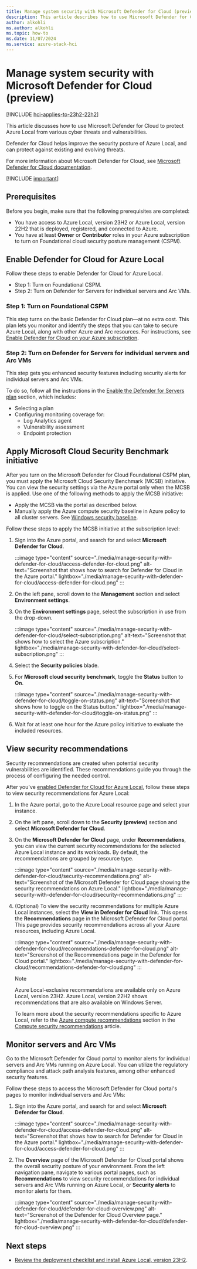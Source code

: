 ```yaml
---
title: Manage system security with Microsoft Defender for Cloud (preview)
description: This article describes how to use Microsoft Defender for Cloud to secure Azure Local (preview).
author: alkohli
ms.author: alkohli
ms.topic: how-to
ms.date: 11/07/2024
ms.service: azure-stack-hci
---
```


# Manage system security with Microsoft Defender for Cloud (preview)

[!INCLUDE [hci-applies-to-23h2-22h2](../../hci/includes/hci-applies-to-23h2-22h2.md)]

This article discusses how to use Microsoft Defender for Cloud to protect Azure Local from various cyber threats and vulnerabilities.

Defender for Cloud helps improve the security posture of Azure Local, and can protect against existing and evolving threats.

For more information about Microsoft Defender for Cloud, see [Microsoft Defender for Cloud documentation](/azure/defender-for-cloud/).

[!INCLUDE [important](../../hci/includes/hci-preview.md)]

## Prerequisites

Before you begin, make sure that the following prerequisites are completed:

- You have access to Azure Local, version 23H2 or Azure Local, version 22H2 that is deployed, registered, and connected to Azure.
- You have at least **Owner** or **Contributor** roles in your Azure subscription to turn on Foundational cloud security posture management (CSPM).

## Enable Defender for Cloud for Azure Local

Follow these steps to enable Defender for Cloud for Azure Local.

- Step 1: Turn on Foundational CSPM.
- Step 2: Turn on Defender for Servers for individual servers and Arc VMs.

### Step 1: Turn on Foundational CSPM

This step turns on the basic Defender for Cloud plan—at no extra cost. This plan lets you monitor and identify the steps that you can take to secure Azure Local, along with other Azure and Arc resources. For instructions, see [Enable Defender for Cloud on your Azure subscription](/azure/defender-for-cloud/connect-azure-subscription#enable-defender-for-cloud-on-your-azure-subscription).

### Step 2: Turn on Defender for Servers for individual servers and Arc VMs

This step gets you enhanced security features including security alerts for individual servers and Arc VMs.

To do so, follow all the instructions in the [Enable the Defender for Servers plan](/azure/defender-for-cloud/tutorial-enable-servers-plan#enable-the-defender-for-servers-plan) section, which includes:

- Selecting a plan
- Configuring monitoring coverage for:
   - Log Analytics agent
   - Vulnerability assessment
   - Endpoint protection

## Apply Microsoft Cloud Security Benchmark initiative

After you turn on the Microsoft Defender for Cloud Foundational CSPM plan, you must apply the Microsoft Cloud Security Benchmark (MCSB) initiative. You can view the security settings via the Azure portal only when the MCSB is applied. Use one of the following methods to apply the MCSB initiative:

- Apply the MCSB via the portal as described below.
- Manually apply the Azure compute security baseline in Azure policy to all cluster servers. See [Windows security baseline](/azure/governance/policy/samples/guest-configuration-baseline-windows).

Follow these steps to apply the MCSB initiative at the subscription level:

1. Sign into the Azure portal, and search for and select **Microsoft Defender for Cloud**.

   :::image type="content" source="./media/manage-security-with-defender-for-cloud/access-defender-for-cloud.png" alt-text="Screenshot that shows how to search for Defender for Cloud in the Azure portal." lightbox="./media/manage-security-with-defender-for-cloud/access-defender-for-cloud.png" :::

1. On the left pane, scroll down to the **Management** section and select **Environment settings**.

1. On the **Environment settings** page, select the subscription in use from the drop-down.

   :::image type="content" source="./media/manage-security-with-defender-for-cloud/select-subscription.png" alt-text="Screenshot that shows how to select the Azure subscription." lightbox="./media/manage-security-with-defender-for-cloud/select-subscription.png" :::

1. Select the **Security policies** blade.

1. For **Microsoft cloud security benchmark**, toggle the **Status** button to **On**.

   :::image type="content" source="./media/manage-security-with-defender-for-cloud/toggle-on-status.png" alt-text="Screenshot that shows how to toggle on the Status button." lightbox="./media/manage-security-with-defender-for-cloud/toggle-on-status.png" :::

1. Wait for at least one hour for the Azure policy initiative to evaluate the included resources.

## View security recommendations

Security recommendations are created when potential security vulnerabilities are identified. These recommendations guide you through the process of configuring the needed control.

After you've [enabled Defender for Cloud for Azure Local](#enable-defender-for-cloud-for-azure-local), follow these steps to view security recommendations for Azure Local:

1. In the Azure portal, go to the Azure Local resource page and select your instance.

1. On the left pane, scroll down to the **Security (preview)** section and select **Microsoft Defender for Cloud**.

1. On the **Microsoft Defender for Cloud** page, under **Recommendations**, you can view the current security recommendations for the selected Azure Local instance and its workloads. By default, the recommendations are grouped by resource type.

   :::image type="content" source="./media/manage-security-with-defender-for-cloud/security-recommendations.png" alt-text="Screenshot of the Microsoft Defender for Cloud page showing the security recommendations on Azure Local." lightbox="./media/manage-security-with-defender-for-cloud/security-recommendations.png" :::

1. (Optional) To view the security recommendations for multiple Azure Local instances, select the **View in Defender for Cloud** link. This opens the **Recommendations** page in the Microsoft Defender for Cloud portal. This page provides security recommendations across all your Azure resources, including Azure Local.

   :::image type="content" source="./media/manage-security-with-defender-for-cloud/recommendations-defender-for-cloud.png" alt-text="Screenshot of the Recommendations page in the Defender for Cloud portal." lightbox="./media/manage-security-with-defender-for-cloud/recommendations-defender-for-cloud.png" :::

   > [!NOTE]
   > Azure Local-exclusive recommendations are available only on Azure Local, version 23H2. Azure Local, version 22H2 shows recommendations that are also available on Windows Server.

   To learn more about the security recommendations specific to Azure Local, refer to the [Azure compute recommendations](/azure/defender-for-cloud/recommendations-reference-compute#azure-compute-recommendations) section in the [Compute security recommendations](/azure/defender-for-cloud/recommendations-reference-compute) article.

## Monitor servers and Arc VMs

Go to the Microsoft Defender for Cloud portal to monitor alerts for individual servers and Arc VMs running on Azure Local. You can utilize the regulatory compliance and attack path analysis features, among other enhanced security features.

Follow these steps to access the Microsoft Defender for Cloud portal's pages to monitor individual servers and Arc VMs:

1. Sign into the Azure portal, and search for and select **Microsoft Defender for Cloud**.

   :::image type="content" source="./media/manage-security-with-defender-for-cloud/access-defender-for-cloud.png" alt-text="Screenshot that shows how to search for Defender for Cloud in the Azure portal." lightbox="./media/manage-security-with-defender-for-cloud/access-defender-for-cloud.png" :::

1. The **Overview** page of the Microsoft Defender for Cloud portal shows the overall security posture of your environment. From the left navigation pane, navigate to various portal pages, such as **Recommendations** to view security recommendations for individual servers and Arc VMs running on Azure Local, or **Security alerts** to monitor alerts for them.

   :::image type="content" source="./media/manage-security-with-defender-for-cloud/defender-for-cloud-overview.png" alt-text="Screenshot of the Defender for Cloud Overview page." lightbox="./media/manage-security-with-defender-for-cloud/defender-for-cloud-overview.png" :::

## Next steps

- [Review the deployment checklist and install Azure Local, version 23H2](../deploy/deployment-checklist.md).
